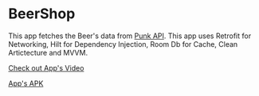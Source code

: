 # BeerShop

This app fetches the Beer's data from [Punk API](https://punkapi.com/). 
This app uses Retrofit for Networking, Hilt for Dependency Injection, Room Db for Cache, Clean Artictecture and MVVM.

[Check out App's Video](https://drive.google.com/file/d/15I7S_Kwcsv1Pjf1sbXPg1NLRh2Wz-beW/view?usp=sharing)

[App's APK](https://drive.google.com/file/d/1AvdFoeBBBIHeR3g1pr8peukLWBTG9u7w/view?usp=sharing) 
